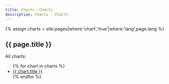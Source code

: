 ```yaml
---
title: Charts -Charts
description: Charts - Charts
---
```

{% assign charts = site.pages|where:'chart','true'|where:'lang',page.lang %}

<h2>{{ page.title }}</h2>
All charts:
<ul>
{% for chart in charts %}
  <li><a href="{{ chart.url }}">{{ chart.title }}</a></li>
{% endfor %}
</ul>
